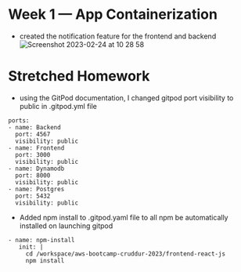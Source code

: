 # Week 1 — App Containerization
- created the notification feature for the frontend and backend
![Screenshot 2023-02-24 at 10 28 58](https://user-images.githubusercontent.com/22412589/221156102-6ee589d2-a2ef-4e73-a242-6e2dd768fa86.png)

# Stretched Homework
  - using the GitPod documentation, I changed gitpod port visibility to public in .gitpod.yml file
  ```
  ports:
  - name: Backend
    port: 4567
    visibility: public
  - name: Frontend
    port: 3000
    visibility: public
  - name: Dynamodb
    port: 8000
    visibility: public
  - name: Postgres
    port: 5432
    visibility: public
  ```
 - Added npm install to .gitpod.yaml file to all npm be automatically installed on launching gitpod
 ```
 - name: npm-install
    init: |
      cd /workspace/aws-bootcamp-cruddur-2023/frontend-react-js
      npm install
  ```

